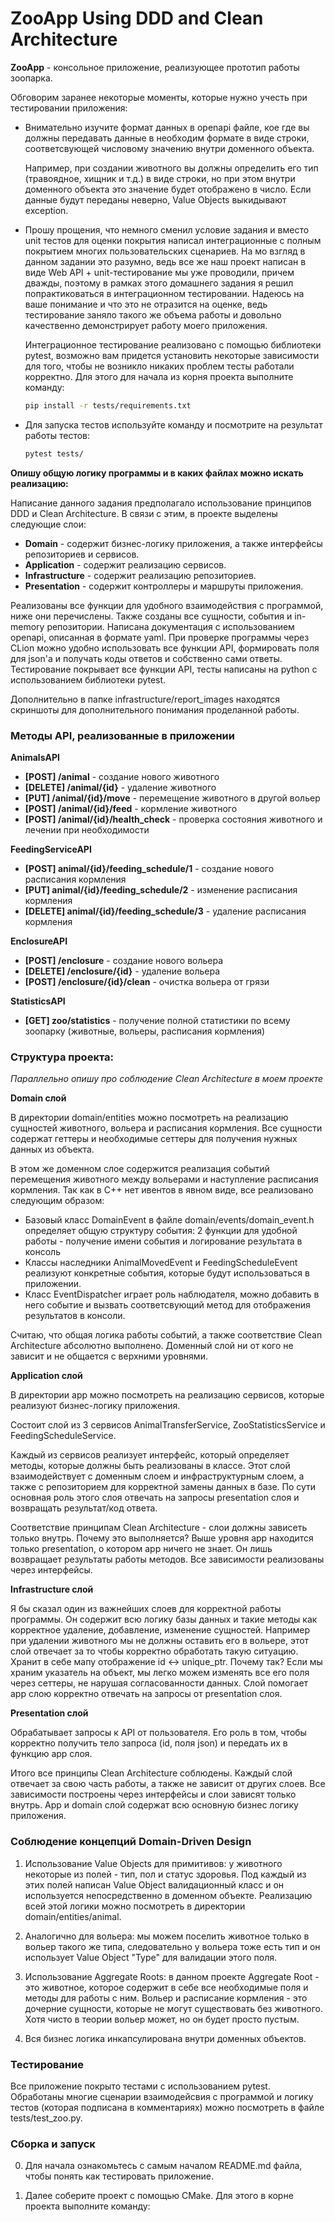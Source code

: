 # ZooApp Using DDD and Clean Architecture

**ZooApp** - консольное приложение, реализующее прототип работы зоопарка. 

Обговорим заранее некоторые моменты, которые нужно учесть при тестировании приложения:

- Внимательно изучите формат данных в openapi файле, кое где вы должны передавать данные в необходим формате в виде строки, соответсвующей числовому значению внутри доменного объекта.

    Например, при создании животного вы должны определить его тип (травоядное, хищник и т.д.) в виде строки, но при этом внутри доменного объекта это значение будет отображено в число. Если данные будут переданы неверно, Value Objects выкидывают exception.

- Прошу прощения, что немного сменил условие задания и вместо unit тестов для оценки покрытия написал интеграционные с полным покрытием многих пользовательских сценариев. На мо взгляд в данном задании это разумно, ведь все же наш проект написан в виде Web API +  unit-тестирование мы уже проводили, причем дважды, поэтому в рамках этого домашнего задания я решил попрактиковаться в интеграционном тестировании. Надеюсь на ваше понимание и что это не отразится на оценке, ведь тестирование заняло такого же объема работы и довольно качественно демонстрирует работу моего приложения.
  
  Интеграционное тестирование реализовано с помощью библиотеки pytest, возможно вам придется установить некоторые зависимости для того, чтобы не возникло никаких проблем тесты работали корректно. 
Для этого для начала из корня проекта выполните команду:

    ```bash
   pip install -r tests/requirements.txt
    ```
- Для запуска тестов используйте команду и посмотрите на результат работы тестов:
    ```bash
  pytest tests/
    ```
  
**Опишу общую логику программы и в каких файлах можно искать реализацию:**

Написание данного задания предполагало использование принципов DDD и Clean Architecture.
В связи с этим, в проекте выделены следующие слои:
- **Domain** - содержит бизнес-логику приложения, а также интерфейсы репозиториев и сервисов.
- **Application** - содержит реализацию сервисов.
- **Infrastructure** - содержит реализацию репозиториев.
- **Presentation** - содержит контроллеры и маршруты приложения.

Реализованы все функции для удобного взаимодействия с программой, ниже они перечислены. Также созданы все сущности, события и in-memory репозитории.
Написана документация с использованием openapi, описанная в формате yaml. При проверке программы через CLion можно удобно использовать все функции API, формировать поля для json'a и получать коды ответов и собственно сами ответы.
Тестирование покрывает все функции API, тесты написаны на python с использованием библиотеки pytest.

Дополнительно в папке infrastructure/report_images находятся скриншоты для дополнительного понимания проделанной работы.

### Методы API,  реализованные в приложении

**AnimalsAPI**

- **[POST] /animal** - создание нового животного
- **[DELETE] /animal/{id}** - удаление животного
- **[PUT] /animal/{id}/move** - перемещение животного в другой вольер
- **[POST] /animal/{id}/feed** - кормление животного
- **[POST] /animal/{id}/health_check** - проверка состояния животного и лечении при необходимости

**FeedingServiceAPI**

- **[POST] animal/{id}/feeding_schedule/1** - создание нового расписания кормления
- **[PUT] animal/{id}/feeding_schedule/2** - изменение расписания кормления
- **[DELETE] animal/{id}/feeding_schedule/3** - удаление расписания кормления

**EnclosureAPI**

- **[POST] /enclosure** - создание нового вольера
- **[DELETE] /enclosure/{id}** - удаление вольера
- **[POST] /enclosure/{id}/clean** - очистка вольера от грязи

**StatisticsAPI**

- **[GET] zoo/statistics** - получение полной статистики по всему зоопарку (животные, вольеры, расписания кормления)
### **Структура проекта:**

*Параллельно опишу про соблюдение Clean Architecture в моем проекте*

**Domain слой** 

В директории domain/entities можно посмотреть на реализацию сущностей животного, вольера и расписания кормления. Все сущности содержат геттеры и необходимые сеттеры для получения нужных данных из объекта.

В этом же доменном слое содержится реализация событий перемещения животного между вольерами и наступление расписания кормления. 
Так как в С++ нет ивентов в явном виде, все реализовано следующим образом:

- Базовый класс DomainEvent в файле domain/events/domain_event.h определяет общую структуру события:  2 функции для удобной работы - получение имени события и логирование результата в консоль
- Классы наследники AnimalMovedEvent и FeedingScheduleEvent реализуют конкретные события, которые будут использоваться в приложении.
- Класс EventDispatcher играет роль наблюдателя, можно добавить в него событие и вызвать соответсвующий метод для отображения результатов в консоли.

Считаю, что общая логика работы событий, а также соответствие Clean Architecture абсолютно выполнено. Доменный слой ни от кого не зависит и не общается с верхними уровнями.

**Application слой**

В директории app можно посмотреть на реализацию сервисов, которые реализуют бизнес-логику приложения.

Состоит слой из 3 сервисов AnimalTransferService, ZooStatisticsService и FeedingScheduleService.

Каждый из сервисов реализует интерфейс, который определяет методы, которые должны быть реализованы в классе.
Этот слой взаимодействует с доменным слоем и инфраструктурным слоем, а также с репозиторием для корректной замены данных в базе.
По сути основная роль этого слоя отвечать на запросы presentation слоя и возвращать результат/код ответа.

Соответствие принципам Clean Architecture - слои должны зависеть только внутрь. Почему это выполняется? Выше уровня app находится только presentation, о котором app ничего не знает. Он лишь возвращает результаты работы методов.
Все зависимости реализованы через интерфейсы.

**Infrastructure слой**

Я бы сказал один из важнейших слоев для корректной работы программы. Он содержит всю логику базы данных и такие методы как корректное удаление, добавление, изменение сущностей. Например при удалении животного мы не должны оставить его в вольере, этот слой отвечает за то чтобы корректно обработать такую ситуацию.
Хранит в себе мапу отображение id <-> unique_ptr<Entity>. Почему так? Если мы храним указатель на объект, мы легко можем изменять все его поля через сеттеры, не нарушая согласованности данных. Слой помогает app слою корректно отвечать на запросы от presentation слоя.

**Presentation слой**

Обрабатывает запросы к API от пользователя. Его роль в том, чтобы корректно получить тело запроса (id, поля json) и передать их в функцию app слоя.

Итого все принципы Clean Architecture соблюдены. Каждый слой отвечает за свою часть работы, а также не зависит от других слоев. Все зависимости построены через интерфейсы и слои зависят только внутрь.
App и domain слой содержат всю основную бизнес логику приложения.


### Соблюдение концепций Domain-Driven Design

1) Использование Value Objects для примитивов: у животного некоторые из полей - тип, пол и статус здоровья.
 Под каждый из этих полей написан Value Object валидационный класс и он используется непосредственно в доменном объекте. Реализацию всей этой логики можно посмотреть в директории domain/entities/animal.
2) Аналогично для вольера: мы можем поселить животное только в вольер такого же типа, следовательно у вольера тоже есть тип и он использует Value Object "Type" для валидации этого поля.

3) Использование Aggregate Roots: в данном проекте Aggregate Root - это животное, которое содержит в себе все необходимые поля и методы для работы с ним. Вольер и расписание кормления - это дочерние сущности, которые не могут существовать без животного.
Хотя чисто в теории вольер может, но он будет просто пустым.

4) Вся бизнес логика инкапсулирована внутри доменных объектов.


### Тестирование 

Все приложение покрыто тестами с использованием pytest. Обработаны многие сценарии взаимодейсвия с программой и логику тестов (которая подписана в комментариях) можно посмотреть в файле tests/test_zoo.py.

### Сборка и запуск

0) Для начала ознакомьтесь с самым началом  README.md файла, чтобы понять как тестировать приложение.

1) Далее соберите проект с помощью CMake. Для этого в корне проекта выполните команду:



  